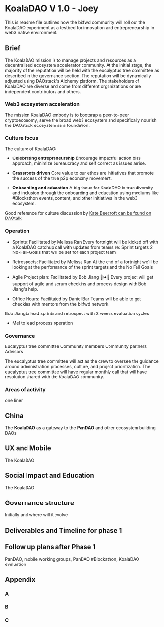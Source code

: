 # KoalaDAO V 1.0 - Joey
 This is readme file outlines how the bitfwd community will roll out the KoalaDAO experiment as a testbed for innovation and entrepreneurship in web3 native environment. 

## Brief
The KoalaDAO mission is to manage projects and resources as a decentralized ecosystem accelerator community. At the initial stage, the majority of the reputation will be held with the eucalyptus tree committee as described in the governance section. The reputation will be dynamically adjusted using DAOstack's Alchemy platform. The stakeholders of KoalaDAO are diverse and come from different organizations or are independent contributors and others. 

### Web3 ecosystem acceleration
The mission KoalaDAO embody is to bootsrap a peer-to-peer cryptoeconomy, serve the broad web3 ecosystem and specifically nourish the DAOstack ecosystem as a foundation.

### Culture focus
The culture of KoalaDAO:
- **Celebrating entrepreneurship**
 Encourage impactful action bias approach, minimize bureaucracy and self correct as issues arrise. 
 
 - **Grassroots driven** 
  Core value to our ethos are initiatives that promote the success of the true p2p economy movement. 
  
  - **Onboarding and education** 
  A big focus for KoalaDAO is true diversity and inclusion through the onboarding and education using mediums like #Blockathon events, content, and other initiatives in the web3 ecosystem.  

Good reference for culture discussion by [Kate Beecroft can be found on DAOtalk](https://daotalk.org/t/do-we-have-a-culture-of-bureacracy-in-genesis/670)

### Operation
- Sprints: Facilitated by Melissa Ran
Every fortnight will be kicked off with a KoalaDAO catchup call with updates from teams re:
Sprint targets
2 No-Fail-Goals that will be set for each project team

- Retrospects: Facilitated by Melissa Ran
At the end of a fortnight we'll be looking at the performance of the sprint targets and the No Fail Goals

- Agile Project plan: Facilitated by Bob Jiang 🐲⏩🌈
Every project will get support of agile and scrum checkins and process design with Bob Jiang's help.

- Office Hours: Facilitated by Daniel Bar 
Teams will be able to get checkins with mentors from the bitfwd network

Bob Jiangto lead sprints and retrospect with 2 weeks evaluation cycles
- Mel to lead process operation

### Governance 
Eucalyptus tree committee 
Community members
Community partners
Advisors

The eucalyptus tree committee will act as the crew to oversee the guidance around administration processes, culture, and project prioritization. The eucalyptus tree committee will have regular monthly call that will have resolution shared with the KoalaDAO community.


### Areas of activity
one liner



## China
The **KoalaDAO** as a gateway to the **PanDAO** and other ecosystem building DAOs

## UX and Mobile
The KoalaDAO

## Social Impact and Education
The KoalaDAO

## Governance structure
Initially and where will it evolve

## Deliverables and Timeline for phase 1 

## Follow up plans after Phase 1
PanDAO, mobile working groups, PanDAO #Blockathon, KoalaDAO evaluation 

## Appendix 

### A

### B

### C
